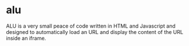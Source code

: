 # alu
ALU is a very small peace of code written in HTML and Javascript and designed to automatically load an URL and display the content of the URL inside an iframe.

